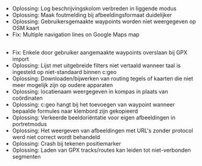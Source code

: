 ##
- Oplossing: Log beschrijvingskolom verbreden in liggende modus
- Oplossing: Maak foutmelding bij afbeeldingsformaat duidelijker
- Oplossing: Gebruikersgemaakte waypoints worden niet weergegeven op OSM kaart
- Fix: Multiple navigation lines on Google Maps map

##
- Fix: Enkele door gebruiker aangemaakte waypoints overslaan bij GPX import
- Oplossing: Lijst met uitgebreide filters niet vertaald wanneer taal is ingesteld op niet-standaard binnen c:geo
- Oplossing: Downloaden/bijwerken van routing tegels of kaarten die niet meer mogelijk zijn op oudere apparaten
- Oplossing: locatienaam weergegeven in kompas in plaats van coördinaten
- Oplossing: c:geo hangt bij het toevoegen van waypoint wanneer bepaalde formules naar klembord zijn gekopieerd
- Oplossing: Verkeerde beeldoriëntatie voor eigen afbeeldingen in portretmodus
- Oplossing: Het weergeven van afbeeldingen met URL's zonder protocol werd niet correct wordt behandeld
- Oplossing: Crash bij tekenen positiemarker
- Oplossing: Laden van GPX tracks/routes kan leiden tot niet-verbonden segmenten
